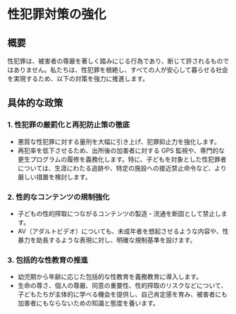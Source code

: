 # 性犯罪対策の強化

## 概要

性犯罪は、被害者の尊厳を著しく踏みにじる行為であり、断じて許されるものではありません。私たちは、性犯罪を根絶し、すべての人が安心して暮らせる社会を実現するため、以下の対策を強力に推進します。

## 具体的な政策

### 1. 性犯罪の厳罰化と再犯防止策の徹底

*   悪質な性犯罪に対する量刑を大幅に引き上げ、犯罪抑止力を強化します。
*   再犯率を低下させるため、出所後の加害者に対する GPS 監視や、専門的な更生プログラムの履修を義務化します。特に、子どもを対象とした性犯罪者については、生涯にわたる追跡や、特定の施設への接近禁止命令など、より厳しい措置を検討します。

### 2. 性的なコンテンツの規制強化

*   子どもの性的搾取につながるコンテンツの製造・流通を断固として禁止します。
*   AV（アダルトビデオ）についても、未成年者を想起させるような内容や、性暴力を助長するような表現に対し、明確な規制基準を設けます。

### 3. 包括的な性教育の推進

*   幼児期から年齢に応じた包括的な性教育を義務教育に導入します。
*   生命の尊さ、個人の尊厳、同意の重要性、性的搾取のリスクなどについて、子どもたちが主体的に学べる機会を提供し、自己肯定感を育み、被害者にも加害者にもならないための知識と態度を養います。

